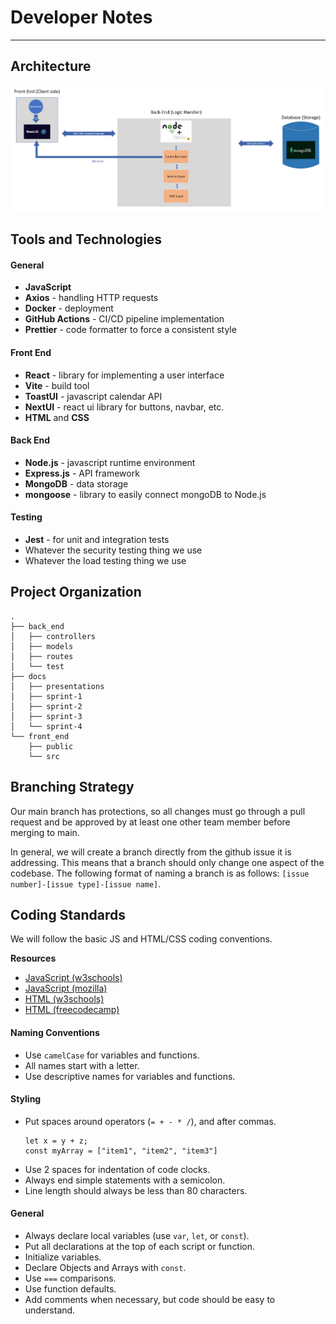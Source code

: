 # Developer Notes

---

## Architecture 

![Architecture Diagram](../sprint-1/architecture-diagram.png)

## Tools and Technologies 

#### General

- **JavaScript**
- **Axios** - handling HTTP requests
- **Docker** - deployment
- **GitHub Actions** - CI/CD pipeline implementation
- **Prettier** - code formatter to force a consistent style

#### Front End

- **React** - library for implementing a user interface
- **Vite** - build tool 
- **ToastUI** - javascript calendar API 
- **NextUI** - react ui library for buttons, navbar, etc. 
- **HTML** and **CSS**

#### Back End

- **Node.js** - javascript runtime environment 
- **Express.js** - API framework
- **MongoDB** - data storage
- **mongoose** - library to easily connect mongoDB to Node.js

#### Testing

- **Jest** - for unit and integration tests
- Whatever the security testing thing we use
- Whatever the load testing thing we use


## Project Organization 

```
.
├── back_end
│   ├── controllers
│   ├── models
│   ├── routes
│   └── test
├── docs
│   ├── presentations
│   ├── sprint-1
│   ├── sprint-2
│   ├── sprint-3
│   └── sprint-4
└── front_end
    ├── public
    └── src
```

## Branching Strategy 

Our main branch has protections, so all changes must go through a pull request and be approved by at least one other team member before merging to main. 

In general, we will create a branch directly from the github issue it is addressing. This means that a branch should only change one aspect of the codebase. The following format of naming a branch is as follows: `[issue number]-[issue type]-[issue name]`.

## Coding Standards 

We will follow the basic JS and HTML/CSS coding conventions. 

**Resources**
- [JavaScript (w3schools)](https://www.w3schools.com/js/js_conventions.asp)
- [JavaScript (mozilla)](https://developer.mozilla.org/en-US/docs/MDN/Writing_guidelines/Writing_style_guide/Code_style_guide/JavaScript)
- [HTML (w3schools)](https://www.w3schools.com/html/html5_syntax.asp)
- [HTML (freecodecamp)](https://www.freecodecamp.org/news/html-best-practices/)

#### Naming Conventions 

- Use `camelCase` for variables and functions. 
- All names start with a letter.
- Use descriptive names for variables and functions.

#### Styling  

- Put spaces around operators (`= + - * /`), and after commas.
  ```
  let x = y + z; 
  const myArray = ["item1", "item2", "item3"]
  ```
- Use 2 spaces for indentation of code clocks. 
- Always end simple statements with a semicolon. 
- Line length should always be less than 80 characters. 

#### General 

- Always declare local variables (use `var`, `let`, or `const`).
- Put all declarations at the top of each script or function. 
- Initialize variables.
- Declare Objects and Arrays with `const`. 
- Use `===` comparisons. 
- Use function defaults. 
- Add comments when necessary, but code should be easy to understand. 
